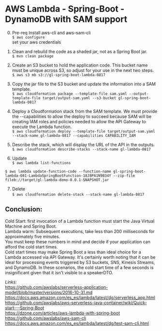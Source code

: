 # AWS Lambda - Spring-Boot - DynamoDB with SAM support  
  
0. Pre-req Install aws-cli and aws-sam-cli  
```$ aws configure```  
set your aws credentials  

1. Clean and rebuild the code as a shaded jar, not as a Spring Boot jar.  
```$ mvn clean package```  

2. Create an S3 bucket to hold the application code. This bucket name must be unique across S3, so adjust for your use in the next two steps.  
```$ aws s3 mb s3://gl-spring-boot-lambda-0817```  

3. Copy the jar file to the S3 bucket and update the information into a SAM template.  
```$ aws cloudformation package --template-file sam.yaml --output-template-file target/output-sam.yaml --s3-bucket gl-spring-boot-lambda-0817```  

4. Deploy a Cloudformation stack from the SAM template. We must provide the --capabilities to allow the deploy to succeed because SAM will be creating IAM roles and policies needed to allow the API Gateway to execute the Lambda function.  
```$ aws cloudformation deploy --template-file target/output-sam.yaml --stack-name gl-lambda-0817 --capabilities CAPABILITY_IAM```  
  
5. Describe the stack, which will display the URL of the API in the outputs.  
```$ aws cloudformation describe-stacks --stack-name gl-lambda-0817```  
  
6. Update  
```$ aws lambda list-functions```  
  
```$ aws lambda update-function-code --function-name gl-spring-boot-lambda-081-LambdaSpringBootFunction-18J8PA1N9B34Y --zip-file fileb://target/gl-lambda-demo-0.0.1-SNAPSHOT.jar```  
  
7. Delete  
```$ aws cloudformation delete-stack --stack-name gl-lambda-0817```  
  

## Conclusion:  
  
Cold Start: first invocation of a Lambda function must start the Java Virtual Machine and Spring Boot.  
Lambda warm: Subsequent executions, take less than 200 milliseconds for approximately five minutes.  
You must keep these numbers in mind and decide if your application can afford the cold start times.  
Cold start times may make Spring Boot a less than ideal choice for a Lambda accessed via API Gateway. It's certainly worth noting that it can be ideal for processing events triggered by S3 buckets, SNS, Kinesis Streams, and DynamoDB. In these scenarios, the cold start time of a few seconds is insignificant given that it isn't visible to a speakerDTO.



_Links:_  
https://github.com/awslabs/serverless-application-model/blob/master/versions/2016-10-31.md  
https://docs.aws.amazon.com/es_es/lambda/latest/dg/serverless_app.html  
https://github.com/awslabs/aws-serverless-java-container/wiki/Quick-start---Spring-Boot  
https://dzone.com/articles/aws-lambda-with-spring-boot  
https://github.com/awslabs/aws-sam-cli  
https://docs.aws.amazon.com/es_es/lambda/latest/dg/test-sam-cli.html  
